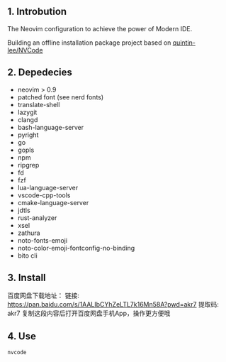 ## 1. Introbution

The Neovim configuration to achieve the power of Modern IDE.

Building an offline installation package project based on [quintin-lee/NVCode][1]

## 2. Depedecies

+ neovim > 0.9
+ patched font (see nerd fonts)
+ translate-shell
+ lazygit
+ clangd
+ bash-language-server
+ pyright
+ go
+ gopls
+ npm
+ ripgrep
+ fd
+ fzf
+ lua-language-server
+ vscode-cpp-tools
+ cmake-language-server
+ jdtls
+ rust-analyzer
+ xsel
+ zathura
+ noto-fonts-emoji
+ noto-color-emoji-fontconfig-no-binding
+ bito cli

## 3. Install

百度网盘下载地址：
链接: https://pan.baidu.com/s/1AALIbCYhZeLTL7k16Mn58A?pwd=akr7 提取码: akr7 复制这段内容后打开百度网盘手机App，操作更方便哦

## 4. Use

`nvcode`

[1]: https://github.com/quintin-lee/NVCode
